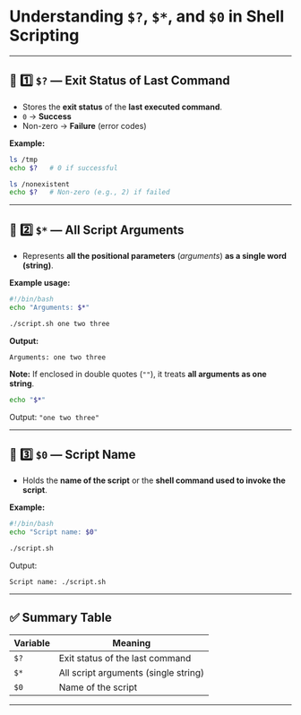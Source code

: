 # Understanding `$?`, `$*`, and `$0` in Shell Scripting

---

## 📌 1️⃣ `$?` — Exit Status of Last Command

- Stores the **exit status** of the **last executed command**.
- `0` → **Success**
- Non-zero → **Failure** (error codes)

**Example:**
```bash
ls /tmp
echo $?   # 0 if successful

ls /nonexistent
echo $?   # Non-zero (e.g., 2) if failed
```

---

## 📌 2️⃣ `$*` — All Script Arguments

- Represents **all the positional parameters** (*arguments*) **as a single word (string)**.

**Example usage:**
```bash
#!/bin/bash
echo "Arguments: $*"
```
```bash
./script.sh one two three
```
**Output:**
```
Arguments: one two three
```

**Note:** If enclosed in double quotes (`""`), it treats **all arguments as one string**.
```bash
echo "$*"
```
Output: `"one two three"`

---

## 📌 3️⃣ `$0` — Script Name

- Holds the **name of the script** or the **shell command used to invoke the script**.

**Example:**
```bash
#!/bin/bash
echo "Script name: $0"
```
```bash
./script.sh
```
Output:
```
Script name: ./script.sh
```

---

## ✅ Summary Table

| **Variable** | **Meaning**                           |
|--------------|---------------------------------------|
| `$?`         | Exit status of the last command       |
| `$*`         | All script arguments (single string)  |
| `$0`         | Name of the script                    |

---
